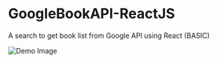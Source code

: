 # GoogleBookAPI-ReactJS
A search to get book list from Google API using React (BASIC)

![Demo Image](https://raw.githubusercontent.com/zrmedia/GoogleBookAPI-ReactJS/master/demo/demo.png)
